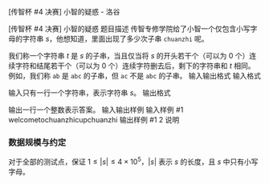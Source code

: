 



[传智杯 #4 决赛] 小智的疑惑 - 洛谷














[传智杯 #4 决赛] 小智的疑惑
题目描述
传智专修学院给了小智一个仅包含小写字母的字符串 $s$，他想知道，里面出现了多少次子串 `chuanzhi` 呢。

我们称一个字符串 $t$ 是 $s$ 的子串，当且仅当将 $s$ 的开头若干个（可以为 0 个）连续字符和结尾若干个（可以为 0 个）连续字符删去后，剩下的字符串和 $t$ 相同。例如，我们称 `ab` 是 `abc` 的子串，但 `ac` 不是 `abc` 的子串。
输入输出格式
输入格式

输入只有一行一个字符串，表示字符串 $s$。
输出格式

输出一行一个整数表示答案。
输入输出样例
输入样例 #1
welcometochuanzhicupchuanzhi
输出样例 #1
2
说明
### 数据规模与约定

对于全部的测试点，保证 $1 \leq |s| \leq 4 \times 10^5$，$|s|$ 表示 $s$ 的长度，且 $s$ 中只有小写字母。






